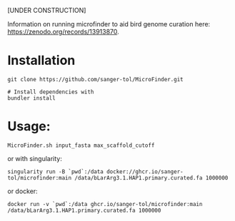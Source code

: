 [UNDER CONSTRUCTION]

Information on running microfinder to aid bird genome curation here: https://zenodo.org/records/13913870. 

# Installation
```
git clone https://github.com/sanger-tol/MicroFinder.git

# Install dependencies with
bundler install
```

# Usage:
```
MicroFinder.sh input_fasta max_scaffold_cutoff

```

or with singularity:
```
singularity run -B `pwd`:/data docker://ghcr.io/sanger-tol/microfinder:main /data/bLarArg3.1.HAP1.primary.curated.fa 1000000
```

or docker:
```
docker run -v `pwd`:/data ghcr.io/sanger-tol/microfinder:main /data/bLarArg3.1.HAP1.primary.curated.fa 1000000

```
